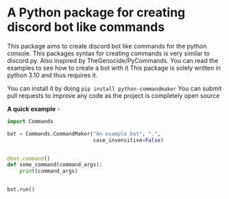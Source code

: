# A Python package for creating discord bot like commands

This package aims to create discord bot
like commands for the python console.
This packages syntax for creating commands is very similar to
discord.py. Also inspired by TheGenocide/PyCommands.
You can read the examples to see how to create a bot with it
This package is solely written in python 3.10
and thus requires it.

You can install it by doing `pip install python-commandmaker`
You can submit pull requests to improve any code as the project
is completely open source

**A quick example** - 
```py
import Commands

bot = Commands.CommandMaker("An example bot", ".",
                            case_insensitive=False)


@bot.command()
def some_command(command_args):
    print(command_args)


bot.run()
```
